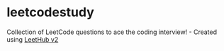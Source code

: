 # leetcodestudy
Collection of LeetCode questions to ace the coding interview! - Created using [LeetHub v2](https://github.com/arunbhardwaj/LeetHub-2.0)
